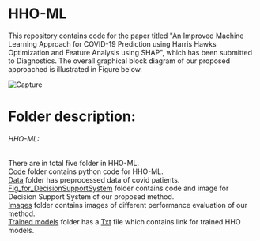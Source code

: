 # HHO-ML
This repository contains code for the paper titled "An Improved Machine Learning Approach for COVID-19 Prediction using Harris Hawks Optimization and Feature Analysis using SHAP", which has been submitted to Diagnostics. The overall graphical block diagram of our proposed approached is illustrated in Figure below.
  

![Capture](https://user-images.githubusercontent.com/81968951/154679057-ed710f7d-23c2-4f24-aaad-016ca2ca5de9.PNG)


# Folder description:
###### HHO-ML: 
There are in total five folder in HHO-ML. <br />
[Code](https://github.com/genos29/HHO-ML/tree/main/Code) folder contains python code for HHO-ML. <br />
[Data](https://github.com/genos29/HHO-ML/tree/main/Data) folder has preprocessed data of covid patients.<br />
[Fig_for_DecisionSupportSystem](https://github.com/genos29/HHO-ML/tree/main/Fig_for_DecisionSupportSystem) folder contains code and image for Decision Support System of our proposed method. <br />
[Images](https://github.com/genos29/HHO-ML/tree/main/Images) folder contains images of different performance evaluation of our method.<br />
[Trained models](https://github.com/genos29/HHO-ML/tree/main/Trained_models) folder has a [Txt](https://github.com/genos29/HHO-ML/blob/main/Trained_models/trained_models_link.txt) file which contains link for trained HHO models.
